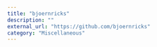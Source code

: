 ```yaml
---
title: "bjoernricks"
description: ""
external_url: "https://github.com/bjoernricks"
category: "Miscellaneous"
---
```

